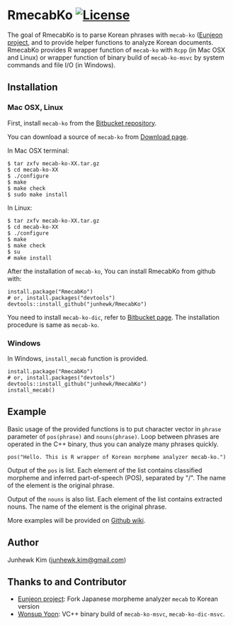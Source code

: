 # RmecabKo [![License](http://img.shields.io/badge/license-GPL%20%28%3E=%202%29-brightgreen.svg?style=flat)](http://www.gnu.org/licenses/gpl-2.0.html)

The goal of RmecabKo is to parse Korean phrases with `mecab-ko` ([Eunjeon project](http://eunjeon.blogspot.com/), and to provide helper functions to analyze Korean documents. RmecabKo provides R wrapper function of `mecab-ko` with `Rcpp` (in Mac OSX and Linux) or wrapper function of binary build of `mecab-ko-msvc` by system commands and file I/O (in Windows).


## Installation

### Mac OSX, Linux

First, install `mecab-ko` from the [Bitbucket repository](https://bitbucket.org/eunjeon/mecab-ko).

You can download a source of `mecab-ko` from [Download page](https://bitbucket.org/eunjeon/mecab-ko/downloads/).

In Mac OSX terminal:

```
$ tar zxfv mecab-ko-XX.tar.gz
$ cd mecab-ko-XX
$ ./configure 
$ make
$ make check
$ sudo make install
```

In Linux:

```
$ tar zxfv mecab-ko-XX.tar.gz
$ cd mecab-ko-XX
$ ./configure 
$ make
$ make check
$ su
# make install
```

After the installation of `mecab-ko`, You can install RmecabKo from github with:

```
install.package("RmecabKo")
# or, install.packages("devtools")
devtools::install_github("junhewk/RmecabKo")
```

You need to install `mecab-ko-dic`, refer to [Bitbucket page](https://bitbucket.org/eunjeon/mecab-ko-dic). The installation procedure is same as `mecab-ko`.

### Windows

In Windows, `install_mecab` function is provided.

```
install.package("RmecabKo")
# or, install.packages("devtools")
devtools::install_github("junhewk/RmecabKo")
install_mecab()
```


## Example

Basic usage of the provided functions is to put character vector in `phrase` parameter of `pos(phrase)` and `nouns(phrase)`. Loop between phrases are operated in the C++ binary, thus you can analyze many phrases quickly.

```
pos("Hello. This is R wrapper of Korean morpheme analyzer mecab-ko.")
```

Output of the `pos` is list. Each element of the list contains classified morpheme and inferred part-of-speech (POS), separated by "/". The name of the element is the original phrase.

Output of the `nouns` is also list. Each element of the list contains extracted nouns. The name of the element is the original phrase.

More examples will be provided on [Github wiki](https://github.com/junhewk/RmecabKo/wiki).


## Author

Junhewk Kim (junhewk.kim@gmail.com)


## Thanks to and Contributor

* [Eunjeon project](http://eunjeon.blogspot.com/): Fork Japanese morpheme analyzer `mecab` to Korean version
* [Wonsup Yoon](www.github.com/Pusnow): VC++ binary build of `mecab-ko-msvc`, `mecab-ko-dic-msvc`.
